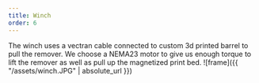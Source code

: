 ```yaml
---
title: Winch
order: 6
---
```


The winch uses a vectran cable connected to custom 3d printed barrel to pull the remover. We choose a NEMA23 motor to give us enough torque to lift the remover as well as pull up the magnetized  print bed.
![frame]({{ "/assets/winch.JPG" | absolute_url }})

